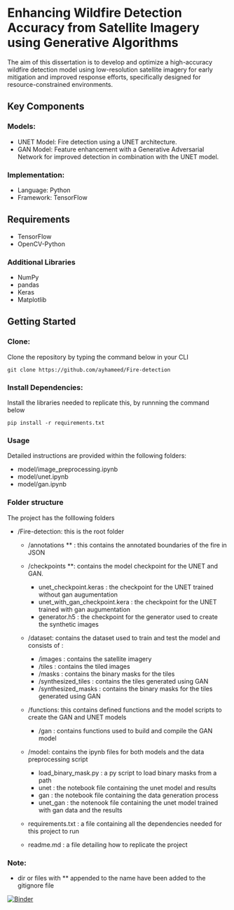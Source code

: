 # Enhancing Wildfire Detection Accuracy from Satellite Imagery using Generative Algorithms

The aim of this dissertation is to develop and optimize a high-accuracy wildfire detection model using low-resolution satellite imagery for early mitigation and improved response efforts, specifically designed for resource-constrained environments.

## Key Components

### Models:
- UNET Model: Fire detection using a UNET architecture.
- GAN Model: Feature enhancement with a Generative Adversarial Network for improved detection in combination with the UNET model.

### Implementation:
- Language: Python
- Framework: TensorFlow

## Requirements
- TensorFlow
- OpenCV-Python

### Additional Libraries
- NumPy
- pandas
- Keras
- Matplotlib


## Getting Started

### Clone:
Clone the repository by typing the command below in your CLI
```
git clone https://github.com/ayhameed/Fire-detection
```
### Install Dependencies:
Install the libraries needed to replicate this, by runnning the command below
```
pip install -r requirements.txt
```
### Usage
Detailed instructions are provided within the following folders:
- model/image_preprocessing.ipynb
- model/unet.ipynb
- model/gan.ipynb

### Folder structure
The project has the folllowing folders
- /Fire-detection: this is the root folder 

    - /annotations ** : this contains the annotated boundaries of the fire in JSON

    - /checkpoints **: contains the model checkpoint for the UNET and GAN.
        - unet_checkpoint.keras : the checkpoint for the UNET trained without gan augumentation
        - unet_with_gan_checkpoint.kera : the checkpoint for the UNET trained with gan augumentation
        - generator.h5 : the checkpoint for the generator used to create the synthetic images 

    - /dataset: contains the dataset used to train and test the model and consists of :
        - /images : contains the satellite imagery
        - /tiles : contains the tiled images
        - /masks : contains the binary masks for the tiles
        - /synthesized_tiles : contains the tiles generated using GAN
        - /synthesized_masks : contains the binary masks for the tiles generated using GAN
    - /functions: this contains defined functions and the model scripts to create the GAN and UNET models
        - /gan : contains functions used to build and compile the GAN model

    - /model: contains the ipynb files for both models and the data preprocessing script
        - load_binary_mask.py : a py script to load binary masks from a path 
        - unet : the notebook file containing the unet model and results
        - gan : the notebook file containing the data generation process
        - unet_gan : the notenook file containing the unet model trained with gan data and the results 

    - requirements.txt : a file containing all the dependencies needed for this project to run
    - readme.md : a file detailing how to replicate the project

### Note:
- dir or files with ** appended to the name have been added to the gitignore file 

[![Binder](https://mybinder.org/badge_logo.svg)](https://mybinder.org/v2/gh/ayhameed/Fire-detection/HEAD)